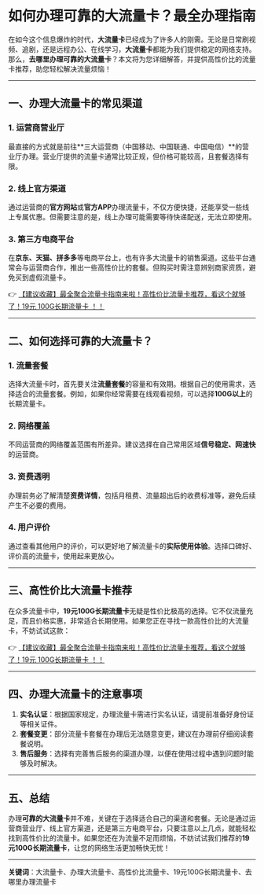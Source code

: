# 如何办理可靠的大流量卡？最全办理指南

在如今这个信息爆炸的时代，**大流量卡**已经成为了许多人的刚需。无论是日常刷视频、追剧，还是远程办公、在线学习，**大流量卡**都能为我们提供稳定的网络支持。那么，**去哪里办理可靠的大流量卡**？本文将为您详细解答，并提供高性价比的流量卡推荐，助您轻松解决流量烦恼！

---

## 一、办理大流量卡的常见渠道

### 1. 运营商营业厅
最直接的方式就是前往**三大运营商（中国移动、中国联通、中国电信）**的营业厅办理。营业厅提供的流量卡通常比较正规，但价格可能较高，且套餐选择有限。

### 2. 线上官方渠道
通过运营商的**官方网站**或**官方APP**办理流量卡，不仅方便快捷，还能享受一些线上专属优惠。但需要注意的是，线上办理可能需要等待快递配送，无法立即使用。

### 3. 第三方电商平台
在**京东、天猫、拼多多**等电商平台上，也有许多大流量卡的销售渠道。这些平台通常会与运营商合作，推出一些高性价比的套餐。但购买时需注意辨别商家资质，避免买到虚假流量卡。

👉 [【建议收藏】最全聚合流量卡指南来啦！高性价比流量卡推荐，看这个就够了！19元 100G长期流量卡 ！！](https://bit.ly/Liuliangka)

---

## 二、如何选择可靠的大流量卡？

### 1. 流量套餐
选择大流量卡时，首先要关注**流量套餐**的容量和有效期。根据自己的使用需求，选择适合的流量套餐。例如，如果你经常需要在线观看视频，可以选择**100G以上**的长期流量卡。

### 2. 网络覆盖
不同运营商的网络覆盖范围有所差异。建议选择在自己常用区域**信号稳定、网速快**的运营商。

### 3. 资费透明
办理前务必了解清楚**资费详情**，包括月租费、流量超出后的收费标准等，避免后续产生不必要的费用。

### 4. 用户评价
通过查看其他用户的评价，可以更好地了解流量卡的**实际使用体验**。选择口碑好、评价高的流量卡，使用起来更放心。

---

## 三、高性价比大流量卡推荐

在众多流量卡中，**19元100G长期流量卡**无疑是性价比极高的选择。它不仅流量充足，而且价格实惠，非常适合长期使用。如果您正在寻找一款高性价比的大流量卡，不妨试试这款：

👉 [【建议收藏】最全聚合流量卡指南来啦！高性价比流量卡推荐，看这个就够了！19元 100G长期流量卡 ！！](https://bit.ly/Liuliangka)

---

## 四、办理大流量卡的注意事项

1. **实名认证**：根据国家规定，办理流量卡需进行实名认证，请提前准备好身份证等相关证件。
2. **套餐变更**：部分流量卡套餐在办理后无法随意变更，建议在办理前仔细阅读套餐说明。
3. **售后服务**：选择有完善售后服务的渠道办理，以便在使用过程中遇到问题时能够及时解决。

---

## 五、总结

办理**可靠的大流量卡**并不难，关键在于选择适合自己的渠道和套餐。无论是通过运营商营业厅、线上官方渠道，还是第三方电商平台，只要注意以上几点，就能轻松找到高性价比的流量卡。如果您还在为流量不足而烦恼，不妨试试我们推荐的**19元100G长期流量卡**，让您的网络生活更加畅快无忧！

---

**关键词**：大流量卡、办理大流量卡、高性价比流量卡、19元100G长期流量卡、去哪里办理流量卡
